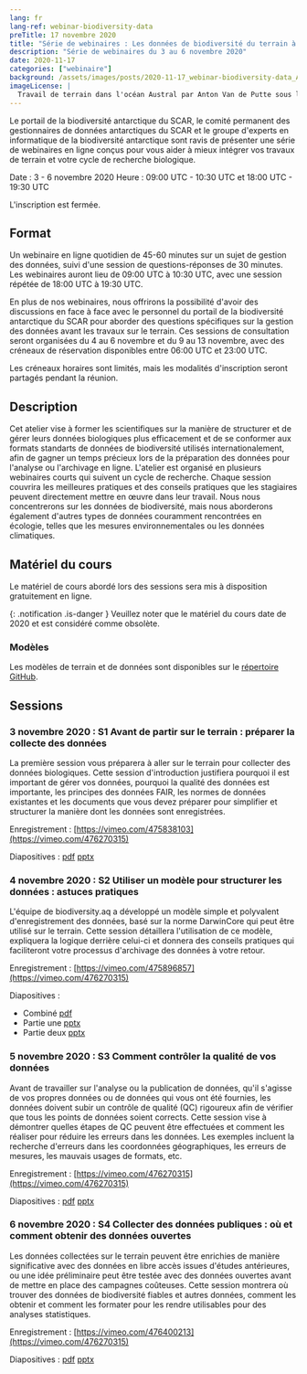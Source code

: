 ```yaml
---
lang: fr
lang-ref: webinar-biodiversity-data
preTitle: 17 novembre 2020
title: "Série de webinaires : Les données de biodiversité du terrain à la recherche"
description: "Série de webinaires du 3 au 6 novembre 2020"
date: 2020-11-17
categories: ["webinaire"]
background: /assets/images/posts/2020-11-17_webinar-biodiversity-data_AVdP_SCAR_0201_TvSxEb7.jpg
imageLicense: |
  Travail de terrain dans l'océan Austral par Anton Van de Putte sous licence [CC BY-NC 4.0](https://creativecommons.org/licenses/by-nc/4.0/)
---
```


Le portail de la biodiversité antarctique du SCAR, le comité permanent des gestionnaires de données antarctiques du SCAR et le groupe d'experts en informatique de la biodiversité antarctique sont ravis de présenter une série de webinaires en ligne conçus pour vous aider à mieux intégrer vos travaux de terrain et votre cycle de recherche biologique.

Date : 3 - 6 novembre 2020
Heure : 09:00 UTC - 10:30 UTC et 18:00 UTC - 19:30 UTC

L'inscription est fermée.

## Format

Un webinaire en ligne quotidien de 45-60 minutes sur un sujet de gestion des données, suivi d'une session de questions-réponses de 30 minutes. Les webinaires auront lieu de 09:00 UTC à 10:30 UTC, avec une session répétée de 18:00 UTC à 19:30 UTC.

En plus de nos webinaires, nous offrirons la possibilité d'avoir des discussions en face à face avec le personnel du portail de la biodiversité antarctique du SCAR pour aborder des questions spécifiques sur la gestion des données avant les travaux sur le terrain. Ces sessions de consultation seront organisées du 4 au 6 novembre et du 9 au 13 novembre, avec des créneaux de réservation disponibles entre 06:00 UTC et 23:00 UTC.

Les créneaux horaires sont limités, mais les modalités d'inscription seront partagés pendant la réunion.

## Description

Cet atelier vise à former les scientifiques sur la manière de structurer et de gérer leurs données biologiques plus efficacement et de se conformer aux formats standarts de données de biodiversité utilisés internationalement, afin de gagner un temps précieux lors de la préparation des données pour l'analyse ou l'archivage en ligne. L'atelier est organisé en plusieurs webinaires courts qui suivent un cycle de recherche. Chaque session couvrira les meilleures pratiques et des conseils pratiques que les stagiaires peuvent directement mettre en œuvre dans leur travail. Nous nous concentrerons sur les données de biodiversité, mais nous aborderons également d'autres types de données couramment rencontrées en écologie, telles que les mesures environnementales ou les données climatiques.

## Matériel du cours

Le matériel de cours abordé lors des sessions sera mis à disposition gratuitement en ligne.

{: .notification .is-danger }
Veuillez noter que le matériel du cours date de 2020 et est considéré comme obsolète.

### Modèles

Les modèles de terrain et de données sont disponibles sur le [répertoire GitHub](https://github.com/biodiversity-aq/data-mgt-templates).

## Sessions

### 3 novembre 2020 : S1 Avant de partir sur le terrain : préparer la collecte des données

La première session vous préparera à aller sur le terrain pour collecter des données biologiques. Cette session d'introduction justifiera pourquoi il est important de gérer vos données, pourquoi la qualité des données est importante, les principes des données FAIR, les normes de données existantes et les documents que vous devez préparer pour simplifier et structurer la manière dont les données sont enregistrées.

Enregistrement : [https://vimeo.com/475838103](https://vimeo.com/476270315)

Diapositives : [pdf](https://nextcloud.bebif.be/s/psR5YXWHYyAdRBe) [pptx](https://nextcloud.bebif.be/s/p87Mbcfit5D6pdg)

### 4 novembre 2020 : S2 Utiliser un modèle pour structurer les données : astuces pratiques

L'équipe de biodiversity.aq a développé un modèle simple et polyvalent d'enregistrement des données, basé sur la norme DarwinCore qui peut être utilisé sur le terrain. Cette session détaillera l'utilisation de ce modèle, expliquera la logique derrière celui-ci et donnera des conseils pratiques qui faciliteront votre processus d'archivage des données à votre retour.

Enregistrement : [https://vimeo.com/475896857](https://vimeo.com/476270315)

Diapositives :

- Combiné [pdf](https://nextcloud.bebif.be/s/9LadeECLpTD2N9e)
- Partie une [pptx](https://nextcloud.bebif.be/s/x4TS7MFYTxDeeqg)
- Partie deux [pptx](https://nextcloud.bebif.be/s/8rqjRiMa7KR5Cib)

### 5 novembre 2020 : S3 Comment contrôler la qualité de vos données

Avant de travailler sur l'analyse ou la publication de données, qu'il s'agisse de vos propres données ou de données qui vous ont été fournies, les données doivent subir un contrôle de qualité (QC) rigoureux afin de vérifier que tous les points de données soient corrects. Cette session vise à démontrer quelles étapes de QC peuvent être effectuées et comment les réaliser pour réduire les erreurs dans les données. Les exemples incluent la recherche d'erreurs dans les coordonnées géographiques, les erreurs de mesures, les mauvais usages de formats, etc.

Enregistrement : [https://vimeo.com/476270315](https://vimeo.com/476270315)

Diapositives : [pdf](https://nextcloud.bebif.be/s/Xfgc59Dz6MX76j5) [pptx](https://nextcloud.bebif.be/s/Gs4KC45djYoLmxb)

### 6 novembre 2020 : S4 Collecter des données publiques : où et comment obtenir des données ouvertes

Les données collectées sur le terrain peuvent être enrichies de manière significative avec des données en libre accès issues d'études antérieures, ou une idée préliminaire peut être testée avec des données ouvertes avant de mettre en place des campagnes coûteuses. Cette session montrera où trouver des données de biodiversité fiables et autres données, comment les obtenir et comment les formater pour les rendre utilisables pour des analyses statistiques.

Enregistrement : [https://vimeo.com/476400213](https://vimeo.com/476270315)

Diapositives : [pdf](https://nextcloud.bebif.be/s/FSDpT6aWC4NT8gZ) [pptx](https://nextcloud.bebif.be/s/Zgg7KAPwxH3pwbZ)
